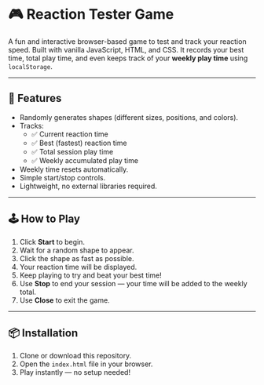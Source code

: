 # 🎮 Reaction Tester Game

A fun and interactive browser-based game to test and track your reaction speed. Built with vanilla JavaScript, HTML, and CSS.
It records your best time, total play time, and even keeps track of your **weekly play time** using `localStorage`.

---

## 🚀 Features
- Randomly generates shapes (different sizes, positions, and colors).
- Tracks:
  - ✅ Current reaction time
  - ✅ Best (fastest) reaction time
  - ✅ Total session play time
  - ✅ Weekly accumulated play time
- Weekly time resets automatically.
- Simple start/stop controls.
- Lightweight, no external libraries required.

---

## 🕹️ How to Play
1. Click **Start** to begin.
2. Wait for a random shape to appear.
3. Click the shape as fast as possible.
4. Your reaction time will be displayed.
5. Keep playing to try and beat your best time!
6. Use **Stop** to end your session — your time will be added to the weekly total.
7. Use **Close** to exit the game.

---

## 📦 Installation
1. Clone or download this repository.
2. Open the `index.html` file in your browser.
3. Play instantly — no setup needed!



